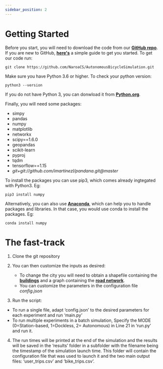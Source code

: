 ```yaml
---
sidebar_position: 2
---
```


# Getting Started

Before you start, you will need to download the code from our **[GitHub repo](https://github.com/CityScope/AutonomousMicroMobility)**. If you are new to GitHub, **[here's](http://rogerdudler.github.io/git-guide/)** a simple guide to get you started. To get our code run:

```shell
git clone https://github.com/NaroaCS/AutonomousBicycleSimulation.git
```

Make sure you have Python 3.6 or higher. To check your python version:

```shell
python3 --version
```

If you do not have Python 3, you can donwload it from  **[Python.org](https://www.python.org/downloads/)**. 

Finally, you will need some packages:

* simpy
* pandas
* numpy
* matplotlib
* networkx
* scipy==1.6.0
* geopandas
* scikit-learn
* pyproj
* tqdm
* tensorflow==1.15
* *git+git://github.com/imartinezl/pandana.git@master*

To install the packages you can use pip3, which comes already ingtegated with Python3. Eg:

```shell
pip3 install numpy
```

Alternatively, you can also use **[Anaconda](https://www.anaconda.com/)**, which can help you to handle packages and libraries. In that case, you would use conda to install the packages. Eg: 

```shell
conda install numpy
```

# The fast-track

1. Clone the git repository
2. You can then customize the inputs as desired:
    * To change the city you will need to obtain a shapefile containing the **[buildings](https://osmbuildings.org/)** and a graph containing the **[road network](https://overpass-turbo.eu/)**. 
    * You can customize the parameters in the configuration file *config.json*

3. Run the script:
* To run a single file, adapt ‘config.json’ to the desired parameters for each experiment and run ‘main.py’
* To run multiple experiments in a batch simulation, Specify the MODE (0=Station-based, 1=Dockless, 2= Autonomous) in Line 21 in ‘run.py’ and run it.

4. The run times will be printed at the end of the simulation and the results will be saved in the ‘results’ folder in a subfolder with the filename being the timestamp of the simulation launch time. This folder will contain the configuration file that was used to launch it and the two main output files: ‘user_trips.csv’ and ‘bike_trips.csv’.
